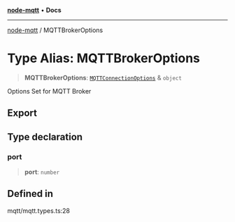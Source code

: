 [**node-mqtt**](../README.md) • **Docs**

***

[node-mqtt](../globals.md) / MQTTBrokerOptions

# Type Alias: MQTTBrokerOptions

> **MQTTBrokerOptions**: [`MQTTConnectionOptions`](MQTTConnectionOptions.md) & `object`

Options Set for MQTT Broker

## Export

## Type declaration

### port

> **port**: `number`

## Defined in

mqtt/mqtt.types.ts:28
